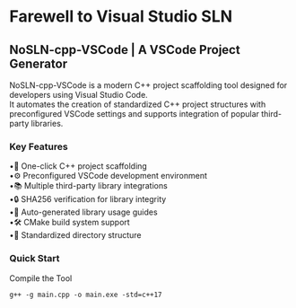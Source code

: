 # Farewell to Visual Studio SLN
## NoSLN-cpp-VSCode | A VSCode Project Generator
NoSLN-cpp-VSCode is a modern C++ project scaffolding tool designed for developers using Visual Studio Code.   
It automates the creation of standardized C++ project structures with preconfigured VSCode settings and supports integration of popular third-party libraries.
### Key Features  
•🚀 ​​One-click C++ project scaffolding​​  
•⚙️ ​​Preconfigured VSCode development environment​​  
•📚 ​​Multiple third-party library integrations​​  
•🔒 ​​SHA256 verification for library integrity​​  
•📝 ​​Auto-generated library usage guides​​  
•🛠️ ​​CMake build system support​​  
•📁 ​​Standardized directory structure​  
### Quick Start
Compile the Tool  
```
g++ -g main.cpp -o main.exe -std=c++17
```
